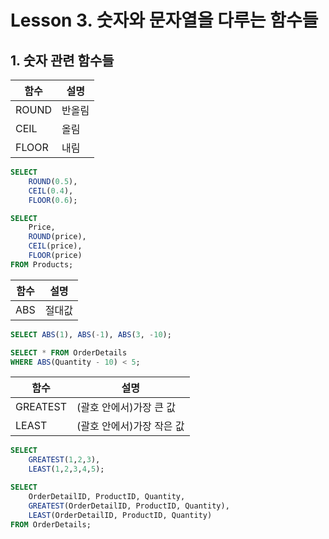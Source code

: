 # Lesson 3. 숫자와 문자열을 다루는 함수들

## 1. 숫자 관련 함수들

|함수|설명|
|---|---|
|ROUND|반올림|
|CEIL|올림|
|FLOOR|내림|

```SQL
SELECT
    ROUND(0.5),
    CEIL(0.4),
    FLOOR(0.6);
```

```SQL
SELECT
    Price,
    ROUND(price),
    CEIL(price),
    FLOOR(price)
FROM Products;
```

|함수|설명|
|---|---|
|ABS|절대값|

```SQL
SELECT ABS(1), ABS(-1), ABS(3, -10);
```

```SQL
SELECT * FROM OrderDetails
WHERE ABS(Quantity - 10) < 5;
```

|함수|설명|
|---|---|
|GREATEST|(괄호 안에서)가장 큰 값|
|LEAST|(괄호 안에서)가장 작은 값|

```SQL
SELECT
    GREATEST(1,2,3),
    LEAST(1,2,3,4,5);
```

```SQL
SELECT
    OrderDetailID, ProductID, Quantity,
    GREATEST(OrderDetailID, ProductID, Quantity),
    LEAST(OrderDetailID, ProductID, Quantity)
FROM OrderDetails;
```